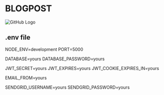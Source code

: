 # BLOGPOST
![GitHub Logo](/uploads/screen-gif.gif)
## .env file
NODE_ENV=development
PORT=5000

DATABASE=yours
DATABASE_PASSWORD=yours

JWT_SECRET=yours
JWT_EXPIRES=yours
JWT_COOKIE_EXPIRES_IN=yours


EMAIL_FROM=yours

SENDGRID_USERNAME=yours
SENDGRID_PASSWORD=yours
